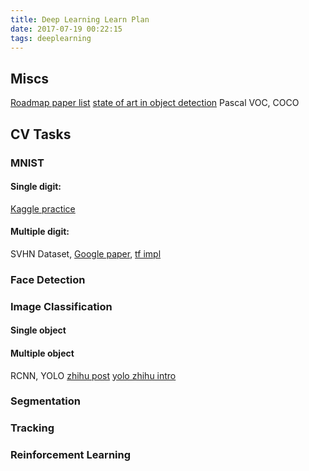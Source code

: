 ```yaml
---
title: Deep Learning Learn Plan
date: 2017-07-19 00:22:15
tags: deeplearning
---
```


## Miscs
[Roadmap paper list](https://github.com/songrotek/Deep-Learning-Papers-Reading-Roadmap)
[state of art in object detection](http://rodrigob.github.io/are_we_there_yet/build/classification_datasets_results.html#5356484e)
Pascal VOC, COCO

## CV Tasks
### MNIST
#### Single digit:
[Kaggle practice](https://www.kaggle.com/c/digit-recognizer)

#### Multiple digit:
SVHN Dataset, [Google paper](https://arxiv.org/pdf/1312.6082.pdf), [tf impl](https://github.com/potterhsu/SVHNClassifier)

### Face Detection

### Image Classification
#### Single object

#### Multiple object
RCNN, YOLO
[zhihu post](https://www.zhihu.com/question/35887527)
[yolo zhihu intro](https://zhuanlan.zhihu.com/p/25167153?refer=xiaoleimlnote)

### Segmentation

### Tracking

### Reinforcement Learning
